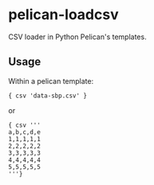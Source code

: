 # pelican-loadcsv

CSV loader in Python Pelican's templates.

## Usage

Within a pelican template:

    { csv 'data-sbp.csv' }

or 

    { csv '''
    a,b,c,d,e
    1,1,1,1,1
    2,2,2,2,2
    3,3,3,3,3
    4,4,4,4,4
    5,5,5,5,5
    '''}
